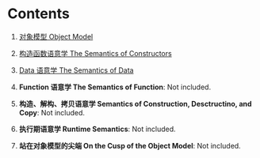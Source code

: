 # Contents

1. [对象模型 Object Model](./01-object-lessons)

1. [构造函数语意学 The Semantics of Constructors](./02-semantics-of-constructors)

1. [Data 语意学 The Semantics of Data](./03-semantics-of-data)

1. **Function 语意学 The Semantics of Function**: Not included.

1. **构造、解构、拷贝语意学 Semantics of Construction, Desctructino, and Copy**: Not included.

1. **执行期语意学 Runtime Semantics**: Not included.

1. **站在对象模型的尖端 On the Cusp of the Object Model**: Not included.
